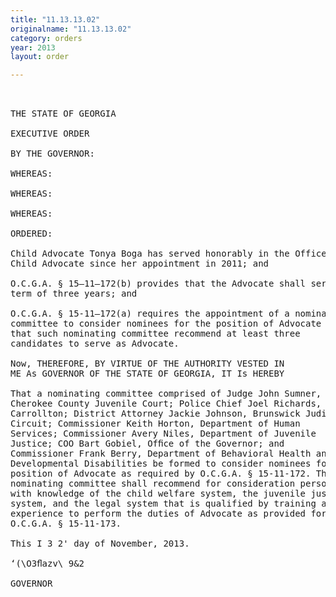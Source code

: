 ```yaml
---
title: "11.13.13.02"
originalname: "11.13.13.02"
category: orders
year: 2013
layout: order

---
```

<pre>
 

THE STATE OF GEORGIA

EXECUTIVE ORDER

BY THE GOVERNOR:

WHEREAS:

WHEREAS:

WHEREAS:

ORDERED:

Child Advocate Tonya Boga has served honorably in the Office of
Child Advocate since her appointment in 2011; and

O.C.G.A. § 15—11—172(b) provides that the Advocate shall serve a
term of three years; and

O.C.G.A. § 15-11—172(a) requires the appointment of a nominating
committee to consider nominees for the position of Advocate and
that such nominating committee recommend at least three
candidates to serve as Advocate.

Now, THEREFORE, BY VIRTUE OF THE AUTHORITY VESTED IN
ME As GOVERNOR OF THE STATE OF GEORGIA, IT Is HEREBY

That a nominating committee comprised of Judge John Sumner,
Cherokee County Juvenile Court; Police Chief Joel Richards, City of
Carrollton; District Attorney Jackie Johnson, Brunswick Judicial
Circuit; Commissioner Keith Horton, Department of Human
Services; Commissioner Avery Niles, Department of Juvenile
Justice; COO Bart Gobiel, Ofﬁce of the Governor; and
Commissioner Frank Berry, Department of Behavioral Health and
Developmental Disabilities be formed to consider nominees for the
position of Advocate as required by O.C.G.A. § 15-11-172. The
nominating committee shall recommend for consideration persons
with knowledge of the child welfare system, the juvenile justice
system, and the legal system that is qualified by training and
experience to perform the duties of Advocate as provided for in
O.C.G.A. § 15-11-173.

This I 3 2' day of November, 2013.

‘(\O3ﬂazv\ 9&2

GOVERNOR

</pre>
